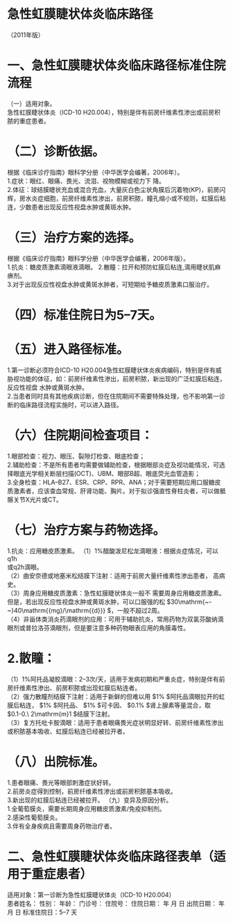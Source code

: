 # 急性虹膜睫状体炎临床路径  
（2011年版）  
# 一、急性虹膜睫状体炎临床路径标准住院流程  
（一）适用对象。  
急性虹膜睫状体炎（ICD-10 H20.004），特别是伴有前房纤维素性渗出或前房积脓的重症患者。  
# （二）诊断依据。  
根据《临床诊疗指南》眼科学分册（中华医学会编著，2006年）。  
1.症状：眼红、眼痛、畏光、流泪、视物模糊或视力下 降。  
2.体征：球结膜睫状充血或混合充血，大量灰白色尘状角膜后沉着物(KP)，前房闪辉，房水炎症细胞，前房纤维素性渗出，前房积脓，瞳孔缩小或不规则，虹膜后粘连，少数患者出现反应性视盘水肿或黄斑水肿。  
# （三）治疗方案的选择。  
根据《临床诊疗指南》眼科学分册（中华医学会编著，2006年版）。  
1.抗炎：糖皮质激素滴眼液滴眼。 2.散瞳：拉开和预防虹膜后粘连,滴用睫状肌麻痹剂。  
3.对于出现反应性视盘水肿或黄斑水肿者，可短期给予糖皮质激素口服治疗。  
# （四）标准住院日为5–7天。  
# （五）进入路径标准。  
1.第一诊断必须符合ICD-10 H20.004急性虹膜睫状体炎疾病编码，特别是伴有威胁视功能的体征，如：前房纤维素性渗出，前房积脓，新出现的广泛虹膜后粘连，反应性视盘 水肿或黄斑水肿。  
2.当患者同时具有其他疾病诊断，但在住院期间不需要特殊处理，也不影响第一诊断的临床路径流程实施时，可以进入路径。  
# （六）住院期间检查项目：  
1.眼部检查：视力、眼压、裂隙灯检查、眼底检查；  
2.辅助检查：不是所有患者均需要做辅助检查，根据眼部炎症及视功能情况，可选择眼底光学相关断层扫描(OCT)、UBM、眼部B超、眼底荧光血管造影；  
3.全身检查：HLA–B27、ESR、CRP、RPR、ANA；对于需要短期应用口服糖皮质激素者，应该查血常规、肝肾功能、胸片。对于拟诊强直性脊柱炎者，可以做骶髂关节X光片或CT。  
# （七）治疗方案与药物选择。  
1.抗炎：应用糖皮质激素。 （1）1%醋酸泼尼松龙滴眼液：根据炎症情况，可以q1h  
或q2h滴眼。  
（2）曲安奈德或地塞米松结膜下注射：适用于前房大量纤维素性渗出患者， 高病史。  
（3）周身应用糖皮质激素：急性虹膜睫状体炎一般不 需要周身应用糖皮质激素。但是，若出现反应性视盘水肿或黄斑水肿，可以口服强的松 $30\mathrm{~-~}40\mathrm{{mg}/\mathrm{{d}}} $，一般不超过2周。  
（4）非甾体类消炎药滴眼剂的应用：可用于辅助抗炎，常用药物为双氯芬酸纳滴眼剂或普拉洛芬滴眼剂，但是要注意多种药物眼表应用的角膜毒性。  
# 2.散瞳：  
（1）1%阿托品凝胶滴眼：2–3次/天，适用于发病初期和严重炎症，特别是伴有前房纤维素性渗出、前房积脓或出现虹膜后粘连者。  
（2）强力散瞳剂结膜下注射：适用于新鲜的但难以用 $1\% $阿托品滴眼拉开的虹膜后粘连， $1\% $阿托品、 $1\% $可卡因、 $0.1\% $肾上腺素等量混合，取 $0.1-0.\ 2\mathrm{m}1 $结膜下注射。  
（3）复方托吡卡胺滴眼：适用于患者眼痛畏光症状明显好转、前房纤维素性渗出或积脓基本吸收、虹膜后粘连已经被拉开者。  
# （八）出院标准。  
1.患者眼痛、畏光等眼部刺激症状好转。  
2.前房炎症得到控制，前房纤维素性渗出或前房积脓基本吸收。  
3.新出现的虹膜后粘连已经被拉开。 （九）变异及原因分析。  
1.全葡萄膜炎，需要长期周身应用糖皮质激素/免疫抑制剂。  
2.感染性葡萄膜炎。  
3.伴有全身疾病且需要周身药物治疗者。  
# 二、急性虹膜睫状体炎临床路径表单（适用于重症患者）  
适用对象：第一诊断为急性虹膜睫状体炎（ICD-10 H20.004）  
患者姓名：          性别：       年龄：      门诊号：        住院号：           住院日期：      年    月   日   出院日期：      年    月   日 标准住院日：5–7 天  
